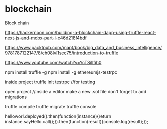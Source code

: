 # blockchain
Block chain


https://hackernoon.com/building-a-blockchain-dapp-using-truffle-react-next-js-and-mobx-part-i-c46d218f4bdf


https://www.packtpub.com/mapt/book/big_data_and_business_intelligence/9781787122147/8/ch08lvl1sec75/introduction-to-truffle

https://www.youtube.com/watch?v=YcTSilIfih0




npm install truffle -g
npm install -g ethereumjs-testrpc

inside project
truffle init
testrpc //for testing


open project //inside a editor
make a new .sol file
don't forget to add migrations


truffle compile
truffle migrate
truffle console


helloworl.deployed().then(function(instance){return instance.sayHello.call();}).then(function(result){console.log(result);});
